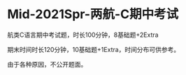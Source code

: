 # Mid-2021Spr-两航-C期中考试

航类C语言期中考试题，时长100分钟，8基础题+2Extra

期末时间时长120分钟，10基础题+1Extra，时间分布可供参考。

由于各种原因，不公开题面。

